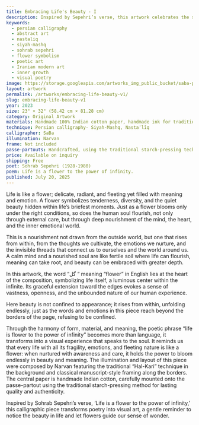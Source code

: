 ```yaml
---
title: Embracing Life's Beauty - I
description: Inspired by Sepehri’s verse, this artwork celebrates the soul’s quiet bloom—where the word ‘flower’ radiates life, beauty, and infinite emotional depth.
keywords:
  - persian calligraphy
  - abstract art
  - nastaliq
  - siyah-mashq
  - sohrab sepehri
  - flower symbolism
  - poetic art
  - Iranian modern art
  - inner growth
  - visual poetry
image: https://storage.googleapis.com/artworks_img_public_bucket/saba-persian-calligraphy/EmbracingLifesBeauty/thumbnail/embracing-life-beauty-S-01.jpg
layout: artwork
permalink: /artworks/embracing-life-beauty-v1/
slug: embracing-life-beauty-v1
year: 2023
size: 23" × 32" (58.42 cm × 81.28 cm)
category: Original Artwork
materials: Handmade 100% Indian cotton paper, handmade ink for traditional Persian calligraphy, and a handcrafted wooden paddle-shaped pen (chosen over a reed pen due to its broader width).
technique: Persian calligraphy- Siyah-Mashq, Nastaʿlīq
calligrapher: SaBa
illumination: Narvan
frame: Not included 
passe-partouts: Handcrafted, using the traditional starch-pressing technique for lasting quality and authenticity.
price: Available on inquiry
shipping: Free
poet: Sohrab Sepehri (1928-1980)
poem: Life is a flower to the power of infinity.
published: July 20, 2025
---
```


<div class="space-y-5">
    <p class="showTex">Life is like a flower; delicate, radiant, and fleeting yet filled with meaning and emotion. A flower symbolizes tenderness, diversity, and the quiet beauty hidden within life’s briefest moments. Just as a flower blooms only under the right conditions, so does the human soul flourish, not only through external care, but through deep nourishment of the mind, the heart, and the inner emotional world.</p>
    <p class="showTex">This is a nourishment not drawn from the outside world, but one that rises from within, from the thoughts we cultivate, the emotions we nurture, and the invisible threads that connect us to ourselves and the world around us. A calm mind and a nourished soul are like fertile soil where life can flourish, meaning can take root, and beauty can be embraced with greater depth.</p>
    <p class="showTex">In this artwork, the word “گل “ meaning “flower” in English lies at the heart of the composition, symbolizing life itself, a luminous center within the infinite. Its graceful extension toward the edges evokes a sense of vastness, openness, and the unbounded nature of our human experience. </p>
    <p class="showTex">Here beauty is not confined to appearance; it rises from within, unfolding endlessly, just as the words and emotions in this piece reach beyond the borders of the page, refusing to be confined.</p>
    <p class="showTex">
        Through the harmony of form, material, and meaning, the poetic phrase “life is flower to the power of infinity” becomes more than language, it transforms into a visual experience that speaks to the soul.
        It reminds us that every life with all its fragility, emotions, and fleeting nature is like a flower: when nurtured with awareness and care, it holds the power to bloom endlessly in beauty and meaning.
        The illumination and layout of this piece were composed by Narvan featuring the traditional “Hal-Kari” technique in the background and classical manuscript-style framing along the borders. The central paper is handmade Indian cotton, carefully mounted onto the passe-partout using the traditional starch-pressing method for lasting quality and authenticity.
    </p>
    <p class="showTex">Inspired by Sohrab Sepehri’s verse, ‘Life is a flower to the power of infinity,’ this calligraphic piece transforms poetry into visual art, a gentle reminder to notice the beauty in life and let flowers guide our sense of wonder.</p>
</div>
